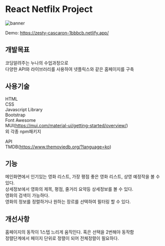 # React Netfilx Project

![banner](https://user-images.githubusercontent.com/74494210/176236138-03b82911-a29f-4eb2-9cef-9edf20ea4fdf.png)


Demo: https://zesty-cascaron-1bbbcb.netlify.app/

## 개발목표  
코딩알려주는 누나의 수업과정으로  
다양한 API와 라이브러리를 사용하여 넷플릭스와 같은 홈페이지를 구축  

## 사용기술
HTML  
CSS  
Javascript 
Library  
 Bootstrap  
 Font Awesome  
 MUI(https://mui.com/material-ui/getting-started/overview/)  
 외 각종 npm패키지  

API  
  TMDB(https://www.themoviedb.org/?language=ko)
  
## 기능  
메인화면에서 인기있는 영화 리스트, 가장 평점 좋은 영화 리스트, 상영 예정작을 볼 수 있다.  
상세정보에서 영화의 제목, 평점, 줄거리 요약등 상세정보를 볼 수 있다.  
영화의 검색이 가능하다.  
영화의 정보를 정렬하거나 원하는 장르를 선택하여 필터링 할 수 있다.  

## 개선사항  
홈페이지의 동작이 1스텝 느리게 움직인다. 혹은 선택을 2번해야 동작함  
정렬단계에서 페이지 단위로 정렬이 되어 전체정렬이 필요하다.  
